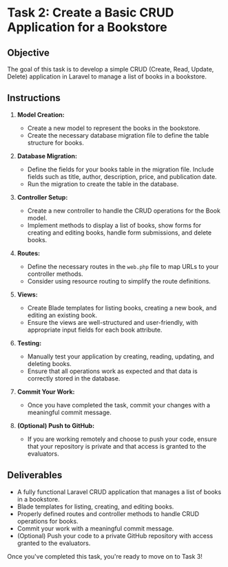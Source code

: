 # Task 2: Create a Basic CRUD Application for a Bookstore

## Objective

The goal of this task is to develop a simple CRUD (Create, Read, Update, Delete) application in Laravel to manage a list of books in a bookstore.

## Instructions

1. **Model Creation:**
   - Create a new model to represent the books in the bookstore.
   - Create the necessary database migration file to define the table structure for books.

2. **Database Migration:**
   - Define the fields for your books table in the migration file. Include fields such as title, author, description, price, and publication date.
   - Run the migration to create the table in the database.

3. **Controller Setup:**
   - Create a new controller to handle the CRUD operations for the Book model.
   - Implement methods to display a list of books, show forms for creating and editing books, handle form submissions, and delete books.

4. **Routes:**
   - Define the necessary routes in the `web.php` file to map URLs to your controller methods.
   - Consider using resource routing to simplify the route definitions.

5. **Views:**
   - Create Blade templates for listing books, creating a new book, and editing an existing book.
   - Ensure the views are well-structured and user-friendly, with appropriate input fields for each book attribute.

6. **Testing:**
   - Manually test your application by creating, reading, updating, and deleting books.
   - Ensure that all operations work as expected and that data is correctly stored in the database.

7. **Commit Your Work:**
   - Once you have completed the task, commit your changes with a meaningful commit message.

8. **(Optional) Push to GitHub:**
   - If you are working remotely and choose to push your code, ensure that your repository is private and that access is granted to the evaluators.

## Deliverables

- A fully functional Laravel CRUD application that manages a list of books in a bookstore.
- Blade templates for listing, creating, and editing books.
- Properly defined routes and controller methods to handle CRUD operations for books.
- Commit your work with a meaningful commit message.
- (Optional) Push your code to a private GitHub repository with access granted to the evaluators.

Once you've completed this task, you're ready to move on to Task 3!
